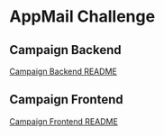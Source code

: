 # AppMail Challenge

## Campaign Backend
[Campaign Backend README](/campaign-backend/README.md)

## Campaign Frontend
[Campaign Frontend README](/campaign-frontend/README.md)